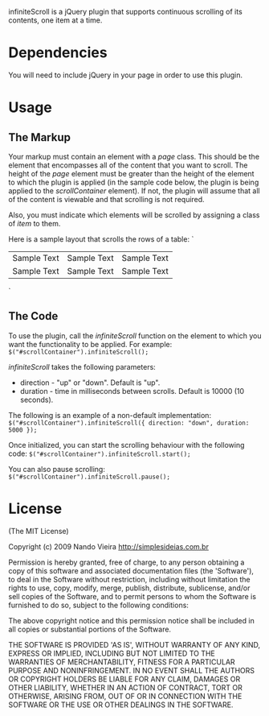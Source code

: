 infiniteScroll is a jQuery plugin that supports continuous scrolling of its contents, one item at a time.

Dependencies
============
You will need to include jQuery in your page in order to use this plugin.

Usage
=====
The Markup
----------
Your markup must contain an element with a *page* class. This should be the element that encompasses all of the content that you want to scroll. The height of the *page* element must be greater than the height of the element to which the plugin is applied (in the sample code below, the plugin is being applied to the *scrollContainer* element). If not, the plugin will assume that all of the content is viewable and that scrolling is not required.

Also, you must indicate which elements will be scrolled by assigning a class of *item* to them.

Here is a sample layout that scrolls the rows of a table:
`<div id="scrollContainer">
    <table class="page">
        <tbody>
            <tr class="item">
                <td>Sample Text</td>
		<td>Sample Text</td>
		<td>Sample Text</td>
            </tr>
            <tr class="item">
                <td>Sample Text</td>
		<td>Sample Text</td>
		<td>Sample Text</td>
            </tr>
        </tbody>
    </table>
</div>`

The Code
--------
To use the plugin, call the *infiniteScroll* function on the element to which you want the functionality to be applied. For example:
`$("#scrollContainer").infiniteScroll();`

*infiniteScroll* takes the following parameters:
*  direction - "up" or "down". Default is "up".
*  duration - time in milliseconds between scrolls. Default is 10000 (10 seconds).

The following is an example of a non-default implementation:
`$("#scrollContainer").infiniteScroll({
    direction: "down",
    duration: 5000
});`

Once initialized, you can start the scrolling behaviour with the following code:
`$("#scrollContainer").infiniteScroll.start();`

You can also pause scrolling:
`$("#scrollContainer").infiniteScroll.pause();`

License
=======
(The MIT License)

Copyright (c) 2009 Nando Vieira http://simplesideias.com.br

Permission is hereby granted, free of charge, to any person obtaining a copy of this software and associated documentation files (the 'Software'), to deal in the Software without restriction, including without limitation the rights to use, copy, modify, merge, publish, distribute, sublicense, and/or sell copies of the Software, and to permit persons to whom the Software is furnished to do so, subject to the following conditions:

The above copyright notice and this permission notice shall be included in all copies or substantial portions of the Software.

THE SOFTWARE IS PROVIDED 'AS IS', WITHOUT WARRANTY OF ANY KIND, EXPRESS OR IMPLIED, INCLUDING BUT NOT LIMITED TO THE WARRANTIES OF MERCHANTABILITY, FITNESS FOR A PARTICULAR PURPOSE AND NONINFRINGEMENT. IN NO EVENT SHALL THE AUTHORS OR COPYRIGHT HOLDERS BE LIABLE FOR ANY CLAIM, DAMAGES OR OTHER LIABILITY, WHETHER IN AN ACTION OF CONTRACT, TORT OR OTHERWISE, ARISING FROM, OUT OF OR IN CONNECTION WITH THE SOFTWARE OR THE USE OR OTHER DEALINGS IN THE SOFTWARE.